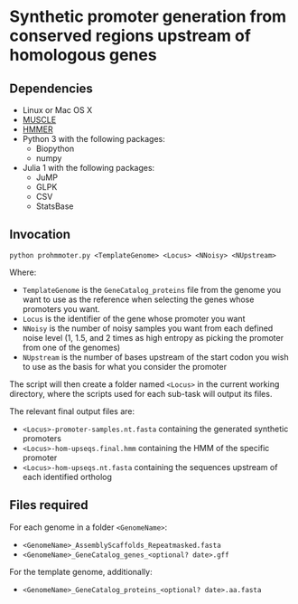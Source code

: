 # Synthetic promoter generation from conserved regions upstream of homologous genes

## Dependencies
* Linux or Mac OS X
* [MUSCLE](http://www.drive5.com/muscle/)
* [HMMER](http://hmmer.org/)
* Python 3 with the following packages:
  * Biopython
  * numpy
* Julia 1 with the following packages:
  * JuMP
  * GLPK
  * CSV
  * StatsBase

## Invocation
`python prohmmoter.py <TemplateGenome> <Locus> <NNoisy> <NUpstream>`

Where:

* `TemplateGenome` is the `GeneCatalog_proteins` file from the genome
you want to use as the reference
when selecting the genes whose promoters you want.
* `Locus` is the identifier of the gene whose promoter you want
* `NNoisy` is the number of noisy samples you want from each defined noise level
(1, 1.5, and 2 times as high entropy as picking the promoter from one of the genomes)
* `NUpstream` is the number of bases upstream of the start codon you wish to use
as the basis for what you consider the promoter

The script will then create a folder named `<Locus>`
in the current working directory,
where the scripts used for each sub-task will output its files.

The relevant final output files are:

* `<Locus>-promoter-samples.nt.fasta` containing the generated synthetic promoters
* `<Locus>-hom-upseqs.final.hmm` containing the HMM of the specific promoter
* `<Locus>-hom-upseqs.nt.fasta` containing the sequences upstream of each identified ortholog

## Files required
For each genome in a folder `<GenomeName>`:

* `<GenomeName>_AssemblyScaffolds_Repeatmasked.fasta`
* `<GenomeName>_GeneCatalog_genes_<optional? date>.gff`

For the template genome, additionally:

* `<GenomeName>_GeneCatalog_proteins_<optional? date>.aa.fasta`
